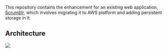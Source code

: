 This repository contains the enhancement for an existing web application, [Scrumblr](http://scrumblr.ca/), which involves migrating it to AWS platform and adding persistent storage in it.

## Architecture
![](https://h7.alamy.com/comp/G38DKM/vector-illustration-of-cartoon-wild-boar-G38DKM.jpg)
